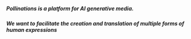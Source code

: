 ##### Pollinations is a platform for AI generative media.
##### We want to facilitate the creation and translation of multiple forms of human expressions
